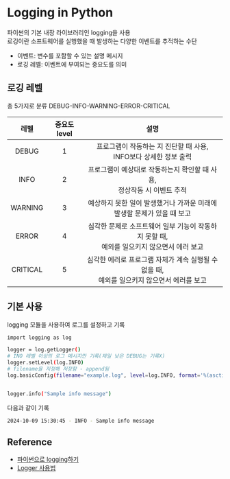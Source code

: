 # Logging in Python
파이썬의 기본 내장 라이브러리인 logging을 사용 
<br>로깅이란 소프트웨어를 실행했을 때 발생하는 다양한 이벤트를 추적하는 수단
* 이벤트: 변수를 포함할 수 있는 설명 메시지
* 로깅 레벨: 이벤트에 부여되는 중요도를 의미

## 로깅 레벨
총 5가지로 분류 DEBUG-INFO-WARNING-ERROR-CRITICAL

| 레벨 | 중요도 level| 설명 |
|:--------:|:--------:|:--------:|
| DEBUG | 1 | 프로그램이 작동하는 지 진단할 때 사용, <br>INFO보다 상세한 정보 출력 |
| INFO | 2 | 프로그램이 예상대로 작동하는지 확인할 때 사용, <br>정상작동 시 이벤트 추적 |
| WARNING | 3 | 예상하지 못한 일이 발생했거나 가까운 미래에 발생할 문제가 있을 때 보고 |
| ERROR | 4 | 심각한 문제로 소프트웨어 일부 기능이 작동하지 못할 때,<br> 예외를 일으키지 않으면서 에러 보고 |
| CRITICAL | 5 | 심각한 에러로 프로그램 자체가 계속 실행될 수 없을 때, <br>예외를 일으키지 않으면서 에러를 보고 |

## 기본 사용 
logging 모듈을 사용하여 로그를 설정하고 기록
```bash
import logging as log

logger = log.getLogger()
# INO 레벨 이상의 로그 메시지만 기록(제일 낮은 DEBUG는 기록X)
logger.setLevel(log.INFO) 
# filename을 지정해 저장함 - append됨
log.basicConfig(filename="example.log", level=log.INFO, format='%(asctime)s - %(levelname)s - %(message)s', datefmt='%Y-%m-%d %H:%M:%S') 


logger.info("Sample info message")
```

다음과 같이 기록
```bash
2024-10-09 15:30:45 - INFO - Sample info message
```





## Reference
* [파이썬으로 logging하기](https://king-rabbit.github.io/python/python-logging/)
* [Logger 사용법](https://jh-bk.tistory.com/40)
